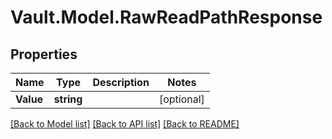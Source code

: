 # Vault.Model.RawReadPathResponse

## Properties

Name | Type | Description | Notes
------------ | ------------- | ------------- | -------------
**Value** | **string** |  | [optional] 

[[Back to Model list]](../README.md#documentation-for-models) [[Back to API list]](../README.md#documentation-for-api-endpoints) [[Back to README]](../README.md)

